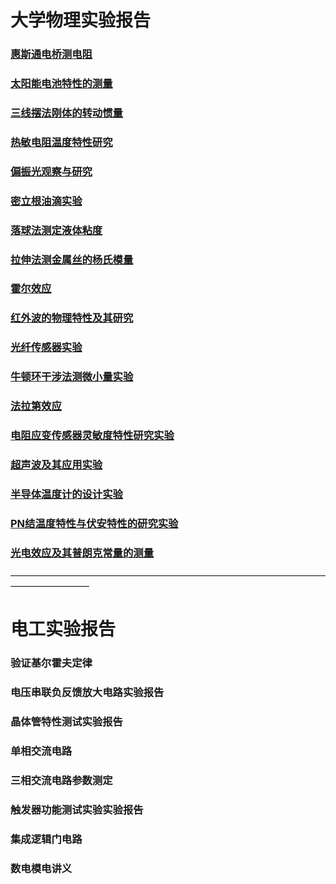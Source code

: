 # 大学物理实验报告

### [惠斯通电桥测电阻](直流电桥测电阻/index.md)

### [太阳能电池特性的测量](太阳能电池特性的测量/index.md)

### [三线摆法刚体的转动惯量](刚体转动惯量/index.md)

### [热敏电阻温度特性研究](热敏电阻温度特性研究/index.md)

### [偏振光观察与研究](偏振光观察与研究/index.md)

### [密立根油滴实验](密立根油滴实验/index.md)

### [落球法测定液体粘度](落球法测定液体粘度/index.md)

### [拉伸法测金属丝的杨氏模量](拉伸法测金属丝的杨氏模量/index.md)

### [霍尔效应](霍尔效应/index.md)

### [红外波的物理特性及其研究](红外波的物理特性及其研究/index.md)

### [光纤传感器实验](光纤传感器实验/index.md)

### [牛顿环干涉法测微小量实验](干涉法测微小量实验/index.md)

### [法拉第效应](法拉第效应/index.md)

### [电阻应变传感器灵敏度特性研究实验](电阻应变传感器灵敏度特性研究实验/index.md)

### [超声波及其应用实验](超声波及其应用实验/index.md)

### [半导体温度计的设计实验](半导体温度计的设计实验/index.md)

### [PN结温度特性与伏安特性的研究实验](PN结温度特性与伏安特性的研究实验/index.md)

### [光电效应及其普朗克常量的测量](光电效应及其普朗克常量的测量/index.md)

—————————————————————————————————————————————

# 电工实验报告

### 验证基尔霍夫定律

### 电压串联负反馈放大电路实验报告

### 晶体管特性测试实验报告

### 单相交流电路

### 三相交流电路参数测定

### 触发器功能测试实验实验报告

### 集成逻辑门电路

### 数电模电讲义
